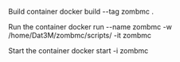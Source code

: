 Build container
docker build --tag zombmc .

Run the container
docker run --name zombmc -w /home/Dat3M/zombmc/scripts/ -it zombmc

Start the container
docker start -i zombmc
